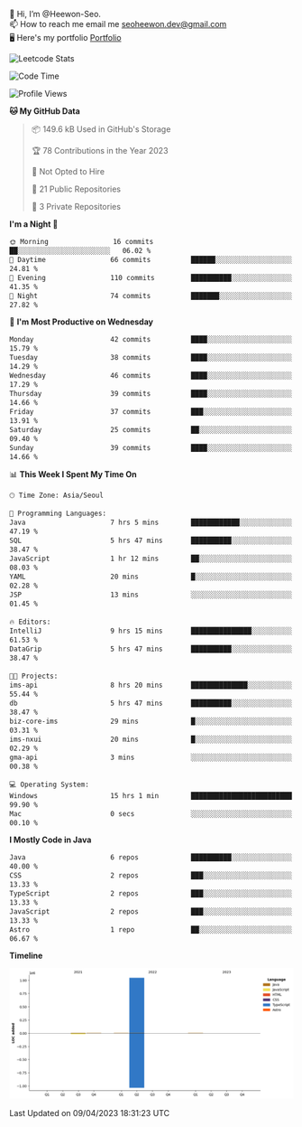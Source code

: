 👋 Hi, I’m @Heewon-Seo.  
📫 How to reach me email me seoheewon.dev@gmail.com   
🖥 Here's my portfolio [Portfolio](https://haileynotes.notion.site/HEEWON-SEO-f98fe97412ee4a6a94fd24fe6832f84c)

![Leetcode Stats](https://leetcode.card.workers.dev/?username=Heewon-Seo)

 <!--START_SECTION:waka-->
![Code Time](http://img.shields.io/badge/Code%20Time-382%20hrs%2052%20mins-blue)

![Profile Views](http://img.shields.io/badge/Profile%20Views-1-blue)

**🐱 My GitHub Data** 

> 📦 149.6 kB Used in GitHub's Storage 
 > 
> 🏆 78 Contributions in the Year 2023
 > 
> 🚫 Not Opted to Hire
 > 
> 📜 21 Public Repositories 
 > 
> 🔑 3 Private Repositories 
 > 
**I'm a Night 🦉** 

```text
🌞 Morning                16 commits          ██░░░░░░░░░░░░░░░░░░░░░░░   06.02 % 
🌆 Daytime                66 commits          ██████░░░░░░░░░░░░░░░░░░░   24.81 % 
🌃 Evening                110 commits         ██████████░░░░░░░░░░░░░░░   41.35 % 
🌙 Night                  74 commits          ███████░░░░░░░░░░░░░░░░░░   27.82 % 
```
📅 **I'm Most Productive on Wednesday** 

```text
Monday                   42 commits          ████░░░░░░░░░░░░░░░░░░░░░   15.79 % 
Tuesday                  38 commits          ████░░░░░░░░░░░░░░░░░░░░░   14.29 % 
Wednesday                46 commits          ████░░░░░░░░░░░░░░░░░░░░░   17.29 % 
Thursday                 39 commits          ████░░░░░░░░░░░░░░░░░░░░░   14.66 % 
Friday                   37 commits          ███░░░░░░░░░░░░░░░░░░░░░░   13.91 % 
Saturday                 25 commits          ██░░░░░░░░░░░░░░░░░░░░░░░   09.40 % 
Sunday                   39 commits          ████░░░░░░░░░░░░░░░░░░░░░   14.66 % 
```


📊 **This Week I Spent My Time On** 

```text
🕑︎ Time Zone: Asia/Seoul

💬 Programming Languages: 
Java                     7 hrs 5 mins        ████████████░░░░░░░░░░░░░   47.19 % 
SQL                      5 hrs 47 mins       ██████████░░░░░░░░░░░░░░░   38.47 % 
JavaScript               1 hr 12 mins        ██░░░░░░░░░░░░░░░░░░░░░░░   08.03 % 
YAML                     20 mins             █░░░░░░░░░░░░░░░░░░░░░░░░   02.28 % 
JSP                      13 mins             ░░░░░░░░░░░░░░░░░░░░░░░░░   01.45 % 

🔥 Editors: 
IntelliJ                 9 hrs 15 mins       ███████████████░░░░░░░░░░   61.53 % 
DataGrip                 5 hrs 47 mins       ██████████░░░░░░░░░░░░░░░   38.47 % 

🐱‍💻 Projects: 
ims-api                  8 hrs 20 mins       ██████████████░░░░░░░░░░░   55.44 % 
db                       5 hrs 47 mins       ██████████░░░░░░░░░░░░░░░   38.47 % 
biz-core-ims             29 mins             █░░░░░░░░░░░░░░░░░░░░░░░░   03.31 % 
ims-nxui                 20 mins             █░░░░░░░░░░░░░░░░░░░░░░░░   02.29 % 
gma-api                  3 mins              ░░░░░░░░░░░░░░░░░░░░░░░░░   00.38 % 

💻 Operating System: 
Windows                  15 hrs 1 min        █████████████████████████   99.90 % 
Mac                      0 secs              ░░░░░░░░░░░░░░░░░░░░░░░░░   00.10 % 
```

**I Mostly Code in Java** 

```text
Java                     6 repos             ██████████░░░░░░░░░░░░░░░   40.00 % 
CSS                      2 repos             ███░░░░░░░░░░░░░░░░░░░░░░   13.33 % 
TypeScript               2 repos             ███░░░░░░░░░░░░░░░░░░░░░░   13.33 % 
JavaScript               2 repos             ███░░░░░░░░░░░░░░░░░░░░░░   13.33 % 
Astro                    1 repo              ██░░░░░░░░░░░░░░░░░░░░░░░   06.67 % 
```



**Timeline**

![Lines of Code chart](https://raw.githubusercontent.com/Heewon-Seo/Heewon-Seo/main/assets/bar_graph.png)


 Last Updated on 09/04/2023 18:31:23 UTC
<!--END_SECTION:waka-->


